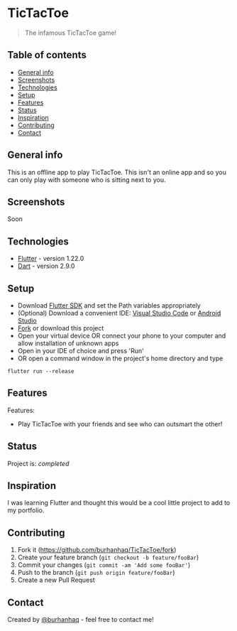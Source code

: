# TicTacToe
> The infamous TicTacToe game!

## Table of contents
* [General info](#general-info)
* [Screenshots](#screenshots)
* [Technologies](#technologies)
* [Setup](#setup)
* [Features](#features)
* [Status](#status)
* [Inspiration](#inspiration)
* [Contributing](#contributing)
* [Contact](#contact)

## General info
This is an offline app to play TicTacToe. This isn't an online app and so you can only play with someone who is sitting next to you.

## Screenshots
<!--![Example screenshot](./img/screenshot.png)-->
Soon

## Technologies
* [Flutter](https://flutter.dev) - version 1.22.0
* [Dart](https://dart.dev) - version 2.9.0

## Setup
* Download [Flutter SDK](https://flutter.dev/docs/get-started/install) and set the Path variables appropriately
* (Optional) Download a convenient IDE: [Visual Studio Code](https://code.visualstudio.com/Download) or [Android Studio](https://developer.android.com/studio/install)
* [Fork](https://github.com/burhanhaq/TicTacToe/fork) or download this project
* Open your virtual device OR connect your phone to your computer and allow installation of unknown apps
* Open in your IDE of choice and press 'Run'
* OR open a command window in the project's home directory and type
```
flutter run --release
```

## Features
Features:
* Play TicTacToe with your friends and see who can outsmart the other!

## Status
Project is: _completed_

## Inspiration
I was learning Flutter and thought this would be a cool little project to add to my portfolio.

## Contributing
1. Fork it (<https://github.com/burhanhaq/TicTacToe/fork>)
2. Create your feature branch (`git checkout -b feature/fooBar`)
3. Commit your changes (`git commit -am 'Add some fooBar'`)
4. Push to the branch (`git push origin feature/fooBar`)
5. Create a new Pull Request

## Contact
Created by [@burhanhaq](https://www.brhn.dev/) - feel free to contact me!
